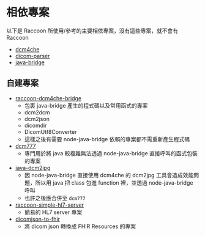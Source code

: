 # 相依專案
以下是 Raccoon 所使用/參考的主要相依專案，沒有這些專案，就不會有 Raccoon

- [dcm4che](https://github.com/dcm4che/dcm4che)
- [dicom-parser](https://www.npmjs.com/package/dicom-parser)
- [java-bridge](https://www.npmjs.com/package/java-bridge)

## 自建專案
- [raccoon-dcm4che-bridge](https://github.com/Chinlinlee/raccoon-dcm4che-bridge)
    - 包裹 java-bridge 產生的程式碼以及常用函式的專案
    - dcm2dcm
    - dcm2json
    - dicomdir
    - DicomUtf8Converter
    - 這樣之後有需要 node-java-bridge 依賴的專案都不需重新產生程式碼
- [dcm777](https://github.com/Chinlinlee/dcm777)
    - 專門用於將 java 較複雜無法透過 node-java-bridge 直接呼叫的函式包裝的專案
- [java-dcm2jpg](https://github.com/Chinlinlee/java-dcm2jpg/tree/main)
    - 因 node-java-bridge 直接使用 dcm4che 的 dcm2jpg 工具會造成效能問題，所以用 java 把 class 包進 function 裡，並透過 node-java-bridge 呼叫
    - 也許之後應合併至 `dcm777`
- [raccoon-simple-hl7-server](https://www.npmjs.com/package/raccoon-simple-hl7-server)
    - 簡易的 HL7 server 專案
- [dicomjson-to-fhir](https://www.npmjs.com/package/dicomjson-to-fhir)
    - 將 dicom json 轉換成 FHIR Resources 的專案